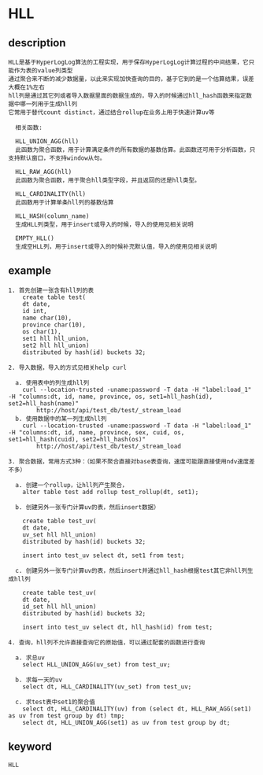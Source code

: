 <!-- 
Licensed to the Apache Software Foundation (ASF) under one
or more contributor license agreements.  See the NOTICE file
distributed with this work for additional information
regarding copyright ownership.  The ASF licenses this file
to you under the Apache License, Version 2.0 (the
"License"); you may not use this file except in compliance
with the License.  You may obtain a copy of the License at

  http://www.apache.org/licenses/LICENSE-2.0

Unless required by applicable law or agreed to in writing,
software distributed under the License is distributed on an
"AS IS" BASIS, WITHOUT WARRANTIES OR CONDITIONS OF ANY
KIND, either express or implied.  See the License for the
specific language governing permissions and limitations
under the License.
-->

# HLL
## description
    HLL是基于HyperLogLog算法的工程实现，用于保存HyperLogLog计算过程的中间结果，它只能作为表的value列类型
    通过聚合来不断的减少数据量，以此来实现加快查询的目的，基于它到的是一个估算结果，误差大概在1%左右
    hll列是通过其它列或者导入数据里面的数据生成的，导入的时候通过hll_hash函数来指定数据中哪一列用于生成hll列
    它常用于替代count distinct，通过结合rollup在业务上用于快速计算uv等
    
      相关函数:
    
      HLL_UNION_AGG(hll)
      此函数为聚合函数，用于计算满足条件的所有数据的基数估算。此函数还可用于分析函数，只支持默认窗口，不支持window从句。
    
      HLL_RAW_AGG(hll)
      此函数为聚合函数，用于聚合hll类型字段，并且返回的还是hll类型。

      HLL_CARDINALITY(hll)
      此函数用于计算单条hll列的基数估算
    
      HLL_HASH(column_name)
      生成HLL列类型，用于insert或导入的时候，导入的使用见相关说明
      
      EMPTY_HLL()
      生成空HLL列，用于insert或导入的时候补充默认值，导入的使用见相关说明
    
## example
    1. 首先创建一张含有hll列的表
        create table test(
        dt date,
        id int, 
        name char(10), 
        province char(10),
        os char(1),
        set1 hll hll_union, 
        set2 hll hll_union) 
        distributed by hash(id) buckets 32;
        
    2. 导入数据，导入的方式见相关help curl

      a. 使用表中的列生成hll列
        curl --location-trusted -uname:password -T data -H "label:load_1" -H "columns:dt, id, name, province, os, set1=hll_hash(id), set2=hll_hash(name)"
            http://host/api/test_db/test/_stream_load
      b. 使用数据中的某一列生成hll列
        curl --location-trusted -uname:password -T data -H "label:load_1" -H "columns:dt, id, name, province, sex, cuid, os, set1=hll_hash(cuid), set2=hll_hash(os)"
            http://host/api/test_db/test/_stream_load

    3. 聚合数据，常用方式3种：（如果不聚合直接对base表查询，速度可能跟直接使用ndv速度差不多）

      a. 创建一个rollup，让hll列产生聚合，
        alter table test add rollup test_rollup(dt, set1);
        
      b. 创建另外一张专门计算uv的表，然后insert数据）
    
        create table test_uv(
        dt date,
        uv_set hll hll_union)
        distributed by hash(id) buckets 32;

        insert into test_uv select dt, set1 from test;
        
      c. 创建另外一张专门计算uv的表，然后insert并通过hll_hash根据test其它非hll列生成hll列
      
        create table test_uv(
        dt date,
        id_set hll hll_union)
        distributed by hash(id) buckets 32;
        
        insert into test_uv select dt, hll_hash(id) from test;
            
    4. 查询，hll列不允许直接查询它的原始值，可以通过配套的函数进行查询
    
      a. 求总uv
        select HLL_UNION_AGG(uv_set) from test_uv;
            
      b. 求每一天的uv
        select dt, HLL_CARDINALITY(uv_set) from test_uv;

      c. 求test表中set1的聚合值
        select dt, HLL_CARDINALITY(uv) from (select dt, HLL_RAW_AGG(set1) as uv from test group by dt) tmp;
        select dt, HLL_UNION_AGG(set1) as uv from test group by dt;

## keyword
    HLL

